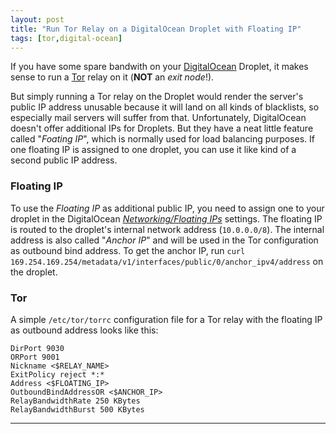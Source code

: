 ```yaml
---
layout: post
title: "Run Tor Relay on a DigitalOcean Droplet with Floating IP"
tags: [tor,digital-ocean]
---
```


If you have some spare bandwith on your [DigitalOcean](https://www.digitalocean.com) Droplet, it makes sense to run a [Tor](https://www.torproject.org) relay on it (**NOT** an *exit node*!).

But simply running a Tor relay on the Droplet would render the server's public IP address unusable because it will land on all kinds of blacklists, so especially mail servers will suffer from that.
Unfortunately, DigitalOcean doesn't offer additional IPs for Droplets. But they have a neat little feature called "*Foating IP*", which is normally used for load balancing purposes. If one floating IP is assigned to one droplet, you can use it like kind of a second public IP address.

### Floating IP
To use the *Floating IP* as additional public IP, you need to assign one to your droplet in the DigitalOcean [*Networking/Floating IPs*](https://cloud.digitalocean.com/networking/floating_ips) settings.
The floating IP is routed to the droplet's internal network address (`10.0.0.0/8`). The internal address is also called "*Anchor IP*" and will be used in the Tor configuration as outbound bind address.
To get the anchor IP, run `curl 169.254.169.254/metadata/v1/interfaces/public/0/anchor_ipv4/address` on the droplet.


### Tor
A simple `/etc/tor/torrc` configuration file for a Tor relay with the floating IP as outbound address looks like this:

```
DirPort 9030
ORPort 9001
Nickname <$RELAY_NAME>
ExitPolicy reject *:*
Address <$FLOATING_IP>
OutboundBindAddressOR <$ANCHOR_IP>
RelayBandwidthRate 250 KBytes
RelayBandwidthBurst 500 KBytes
```

---
